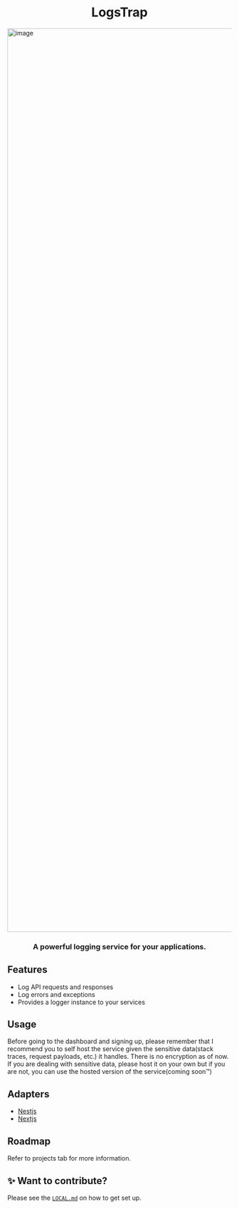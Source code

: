 <h1 align="center">
  LogsTrap
</h1>

<img width="2032" alt="image" src="https://github.com/user-attachments/assets/7886024b-927b-415d-84f2-63d147bd0f72">


<h3 align="center">
  A powerful logging service for your applications.
</h3>

## Features

- Log API requests and responses
- Log errors and exceptions
- Provides a logger instance to your services


## Usage

Before going to the dashboard and signing up, please remember that I recommend you to self host the service given the sensitive data(stack traces, request payloads, etc.) it handles. There is no encryption as of now. If you are dealing with sensitive data, please host it on your own but if you are not, you can use the hosted version of the service(coming soon™️)

## Adapters

- [Nestjs](./packages/nest)
- [Nextjs](./packages/next)

## Roadmap

Refer to projects tab for more information.

## ✨ Want to contribute?

Please see the [`LOCAL.md`](/LOCAL.md) on how to get set up.
